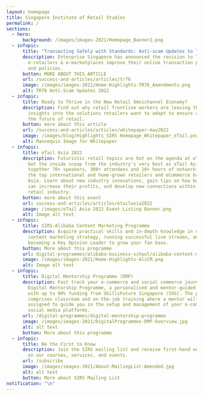 ```yaml
---
layout: homepage
title: Singapore Institute of Retail Studies
permalink: /
sections:
  - hero:
      background: /images/images-2021/Homepage_Banner2.png
  - infopic:
      title: "Transacting Safely with Standards: Anti-scam Updates to TR 76 "
      description: Enterprise Singapore has announced the revision to TR 76 to help
        e-retailers & e-marketplaces improve their online transaction processes
        and policies.
      button: MORE ABOUT THIS ARTICLE
      url: /success-and-articles/articles/tr76
      image: /images/images-2021/Home-Highlights-TR76_Amendments.png
      alt: TR76 Anti-Scam Updates 2022
  - infopic:
      title: Ready to Thrive in the New Retail Omnichannel Economy?
      description: Find out why retail frontline workers are leaving their jobs and
        insights into the solutions retailers want to adopt to ensure a place in
        the future of retail.
      button: more about this article
      url: /success-and-articles/articles/whitepaper-may2022
      image: /images/blog/Highlights_SIRS Homepage_Whitepaper_eTail.png
      alt: Mannequin Image for Whitepaper
  - infopic:
      title: eTail Asia 2022
      description: Futuristic retail topics are hot on the agenda at eTail Asia 2022.
        Get the inside scoop from the industry's very best as eTail Asia brings
        together 70+ speakers, 300+ attendees and 10+ hours of networking from
        the top international and home-grown retailers and eCommerce brands in
        Asia. Learn about new industry innovations, gain tips on how businesses
        can increase their profits, and develop new connections within the
        retail industry.
      button: more about this event
      url: success-and-articles/articles/etailasia2022
      image: /images/eTail Asia 2022 Event Listing Banner.png
      alt: Image alt text
  - infopic:
      title: SIRS-Alibaba Content Marketing Programme
      description: Acquire practical skills and in-depth knowledge in optimising your
        content marketing strategy, running successful live streams, and
        becoming a Key Opinion Leader to grow your fan base.
      button: More about this programme
      url: digital-programmes/alibaba-business-school/alibaba-content-marketing-programme
      image: /images/images-2021/Home-Highlights-AliCM.png
      alt: Image alt text
  - infopic:
      title: Digital Mentorship Programme (DMP)
      description: Fast track your e-commerce and social commerce journey with SIRS'
        Digital Mentorship Programme, a personalised and mentor-guided programme
        with up to 90% funding from SkillsFuture Singapore (SSG). The programme
        comprises classroom and on-the-job training where a mentor will be
        assigned to guide you in the setup and management of your e-commerce and
        social media platforms.
      url: /digital-programmes/digital-mentorship-programme
      image: /images/images-2021/DigitalProgrammes-DMP-Overview.jpg
      alt: alt text
      button: More about this programme
  - infopic:
      title: Be the First to Know
      description: Join the SIRS mailing list and receive first-hand news and updates
        on our courses, services, and events.
      url: /subscribe
      image: /images/images-2021/About-MailingList-Amended.jpg
      alt: alt text
      button: More about SIRS Mailing List
notification: "\n"
---
```

